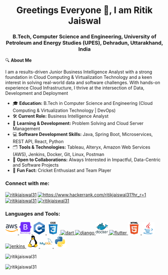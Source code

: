 <h1 align="center">Greetings Everyone 👋, I am Ritik Jaiswal</h1>
<h3 align="center">B.Tech, Computer Science and Engineering, University of Petroleum and Energy Studies (UPES), Dehradun, Uttarakhand, India</h3>

🔍 **About Me**

I am a results-driven Junior Business Intelligence Analyst with a strong foundation in Cloud Computing & Virtualization Technology and a keen interest in solving real-world data and software challenges. With hands-on experience Cloud Infrastructure, I thrive at the intersection of Data, Development and Deployment

- 🎓 **Education:** B.Tech in Computer Science and Engineering (Cloud Computing & Virtualization Technology | DevOps)
- 🛠️ **Current Role:** Business Intelligence Analyst
- 🧠 **Learning & Development:** Problem Solving and Cloud Server Management  
- 💻 **Software Development Skills:** Java, Spring Boot, Microservices, REST API, React, Python 
- 🗂️ **Tools & Technologies:** Tableau, Alteryx, Amazon Web Services (AWS), Jenkins, Docker, Git, Linux, Postman  
- 🤝 **Open to Collaborations:** Always Interested in Impactful, Data-Centric and Software Projects  
- 🏏 **Fun Fact:** Cricket Enthusiast and Team Player  

<h3 align="left">Connect with me:</h3>
<p align="left">
<a href="https://linkedin.com/in/ritikjaiswal31" target="blank"><img align="center" src="https://raw.githubusercontent.com/rahuldkjain/github-profile-readme-generator/master/src/images/icons/Social/linked-in-alt.svg" alt="ritikjaiswal31" height="30" width="40" /></a>
<a href="https://www.hackerrank.com/https://www.hackerrank.com/ritikjaiswal31?hr_r=1" target="blank"><img align="center" src="https://raw.githubusercontent.com/rahuldkjain/github-profile-readme-generator/master/src/images/icons/Social/hackerrank.svg" alt="https://www.hackerrank.com/ritikjaiswal31?hr_r=1" height="30" width="40" /></a>
<a href="https://www.leetcode.com/ritikjaiswal31" target="blank"><img align="center" src="https://raw.githubusercontent.com/rahuldkjain/github-profile-readme-generator/master/src/images/icons/Social/leet-code.svg" alt="ritikjaiswal31" height="30" width="40" /></a>
<a href="https://auth.geeksforgeeks.org/user/ritikjaiswal31" target="blank"><img align="center" src="https://raw.githubusercontent.com/rahuldkjain/github-profile-readme-generator/master/src/images/icons/Social/geeks-for-geeks.svg" alt="ritikjaiswal31" height="30" width="40" /></a>
</p>

<h3 align="left">Languages and Tools:</h3>
<p align="left"> <a href="https://aws.amazon.com" target="_blank" rel="noreferrer"> <img src="https://raw.githubusercontent.com/devicons/devicon/master/icons/amazonwebservices/amazonwebservices-original-wordmark.svg" alt="aws" width="40" height="40"/> </a> <a href="https://getbootstrap.com" target="_blank" rel="noreferrer"> <img src="https://raw.githubusercontent.com/devicons/devicon/master/icons/bootstrap/bootstrap-plain-wordmark.svg" alt="bootstrap" width="40" height="40"/> </a> <a href="https://www.w3schools.com/cpp/" target="_blank" rel="noreferrer"> <img src="https://raw.githubusercontent.com/devicons/devicon/master/icons/cplusplus/cplusplus-original.svg" alt="cplusplus" width="40" height="40"/> </a> <a href="https://www.w3schools.com/css/" target="_blank" rel="noreferrer"> <img src="https://raw.githubusercontent.com/devicons/devicon/master/icons/css3/css3-original-wordmark.svg" alt="css3" width="40" height="40"/> </a> <a href="https://dart.dev" target="_blank" rel="noreferrer"> <img src="https://www.vectorlogo.zone/logos/dartlang/dartlang-icon.svg" alt="dart" width="40" height="40"/> </a> <a href="https://www.djangoproject.com/" target="_blank" rel="noreferrer"> <img src="https://cdn.worldvectorlogo.com/logos/django.svg" alt="django" width="40" height="40"/> </a> <a href="https://www.docker.com/" target="_blank" rel="noreferrer"> <img src="https://raw.githubusercontent.com/devicons/devicon/master/icons/docker/docker-original-wordmark.svg" alt="docker" width="40" height="40"/> </a>  </a> <a href="https://flutter.dev" target="_blank" rel="noreferrer"> <img src="https://www.vectorlogo.zone/logos/flutterio/flutterio-icon.svg" alt="flutter" width="40" height="40"/> </a> <a href="https://www.w3.org/html/" target="_blank" rel="noreferrer"> <img src="https://raw.githubusercontent.com/devicons/devicon/master/icons/html5/html5-original-wordmark.svg" alt="html5" width="40" height="40"/> </a> <a href="https://www.java.com" target="_blank" rel="noreferrer"> <img src="https://raw.githubusercontent.com/devicons/devicon/master/icons/java/java-original.svg" alt="java" width="40" height="40"/> </a> <a href="https://www.jenkins.io" target="_blank" rel="noreferrer"> <img src="https://www.vectorlogo.zone/logos/jenkins/jenkins-icon.svg" alt="jenkins" width="40" height="40"/> </a> <a href="https://www.linux.org/" target="_blank" rel="noreferrer"> <img src="https://raw.githubusercontent.com/devicons/devicon/master/icons/linux/linux-original.svg" alt="linux" width="40" height="40"/> </a> <a href="https://www.mysql.com/" target="_blank" rel="noreferrer"> <img src="https://raw.githubusercontent.com/devicons/devicon/master/icons/mysql/mysql-original-wordmark.svg" alt="mysql" width="40" height="40"/> </a> <a href="https://www.python.org" target="_blank" rel="noreferrer"> <img src="https://raw.githubusercontent.com/devicons/devicon/master/icons/python/python-original.svg" alt="python" width="40" height="40"/> </a> </p>

<p><img align="center" src="https://github-readme-stats.vercel.app/api/top-langs?username=ritikjaiswal31&show_icons=true&locale=en&layout=compact" alt="ritikjaiswal31" /></p>

<p><img align="center" src="https://github-readme-streak-stats.herokuapp.com/?user=ritikjaiswal31&" alt="ritikjaiswal31" /></p>


